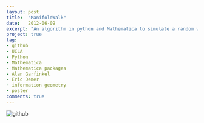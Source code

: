 ```yaml
---
layout: post
title:  "ManifoldWalk"
date:   2012-06-09
excerpt: "An algorithm in python and Mathematica to simulate a random walk on a Riemannian manifold of probability distributions, with the Fisher information matrix as the metric tensor."
project: true
tag:
- github
- UCLA
- Python
- Mathematica
- Mathematica packages
- Alan Garfinkel
- Eric Demer
- information geometry
- poster
comments: true
---
```


![github](https://nickwisniewski.com/ManifoldWalk)
